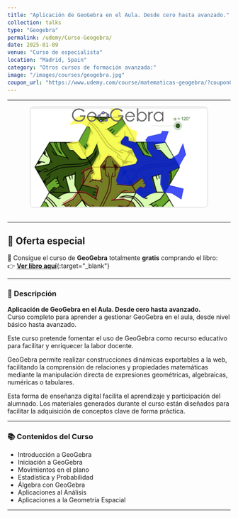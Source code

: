 ```yaml
---
title: "Aplicación de GeoGebra en el Aula. Desde cero hasta avanzado."
collection: talks
type: "Geogebra"
permalink: /udemy/Curso-Geogebra/
date: 2025-01-09
venue: "Curso de especialista"
location: "Madrid, Spain"
category: "Otros cursos de formación avanzada:"
image: "/images/courses/geogebra.jpg"
coupon_url: "https://www.udemy.com/course/matematicas-geogebra/?couponCode=ABR_2025"
---
```


<!-- ✅ Structured Data for SEO -->
<script type="application/ld+json">
{
  "@context": "https://schema.org",
  "@type": "Course",
  "name": "Aplicación de GeoGebra en el Aula. Desde cero hasta avanzado.",
  "description": "Curso completo para aprender a utilizar GeoGebra en el aula desde nivel básico hasta avanzado, enfocado a docentes y educadores.",
  "provider": {
    "@type": "Organization",
    "name": "Udemy",
    "sameAs": "https://www.udemy.com"
  },
  "educationalCredentialAwarded": "Certificado de finalización",
  "inLanguage": "es",
  "url": "https://www.udemy.com/course/matematicas-geogebra/?couponCode=ABR_2025",
  "image": "https://www.manuelcastillo.eu/images/courses/geogebra.jpg",
  "offers": {
    "@type": "Offer",
    "url": "https://www.udemy.com/course/matematicas-geogebra/?couponCode=ABR_2025",
    "priceCurrency": "USD",
    "price": "12.00",
    "availability": "https://schema.org/InStock",
    "validFrom": "2025-04-01"
  },
  "hasCourseInstance": {
    "@type": "CourseInstance",
    "name": "Aplicación de GeoGebra en el Aula. Desde cero hasta avanzado.",
    "courseMode": "online",
    "courseWorkload": "PT10H",
    "inLanguage": "es",
    "startDate": "2025-01-01",
    "endDate": "2025-12-31",
    "url": "https://www.udemy.com/course/matematicas-geogebra/?couponCode=ABR_2025",
    "location": {
      "@type": "VirtualLocation",
      "url": "https://www.udemy.com/course/matematicas-geogebra/"
    },
    "offers": {
      "@type": "Offer",
      "url": "https://www.udemy.com/course/matematicas-geogebra/?couponCode=ABR_2025",
      "priceCurrency": "USD",
      "price": "12.00",
      "availability": "https://schema.org/InStock",
      "validFrom": "2025-04-01"
    },
    "organizer": {
      "@type": "Organization",
      "name": "Udemy",
      "url": "https://www.udemy.com"
    },
    "performer": {
      "@type": "Person",
      "name": "Manuel Castillo-Cara"
    }
  }
}
</script>

<style>
.boton-udemy {
  background-color: #5a88c9;
  color: white;
  padding: 0.75em 1.5em;
  text-decoration: none !important;
  font-weight: bold;
  border-radius: 5px;
  font-size: 1.1em;
  transition: background-color 0.3s ease;
}
.boton-udemy:hover {
  background-color: #4e7abf;
  text-decoration: none !important;
}
.page__taxonomy {
  display: none !important;
}
</style>

---

<div style="text-align: center;">
  <img src="/images/courses/geogebra.jpg" alt="Curso GeoGebra" width="400" style="border-radius: 8px; border: 1px solid #ccc; margin-bottom: 1rem;">
</div>

<!--

<div style="text-align: center; margin-bottom: 1rem;">
  <a href="https://www.udemy.com/course/matematicas-geogebra/?couponCode=ABR_2025" target="_blank" class="boton-udemy">
    🎓 Cupón de Descuento
  </a>
</div>
-->
---

## 🎁 Oferta especial
📘 Consigue el curso de **GeoGebra** totalmente **gratis** comprando el libro:  
👉 [**Ver libro aquí**](https://www.manuelcastillo.eu/portfolio/portfolio-1){:target="_blank"}

---

### 📘 Descripción

**Aplicación de GeoGebra en el Aula. Desde cero hasta avanzado.**  
Curso completo para aprender a gestionar GeoGebra en el aula, desde nivel básico hasta avanzado.

Este curso pretende fomentar el uso de GeoGebra como recurso educativo para facilitar y enriquecer la labor docente.

GeoGebra permite realizar construcciones dinámicas exportables a la web, facilitando la comprensión de relaciones y propiedades matemáticas mediante la manipulación directa de expresiones geométricas, algebraicas, numéricas o tabulares.

Esta forma de enseñanza digital facilita el aprendizaje y participación del alumnado. Los materiales generados durante el curso están diseñados para facilitar la adquisición de conceptos clave de forma práctica.

---

### 📚 Contenidos del Curso

- Introducción a GeoGebra  
- Iniciación a GeoGebra  
- Movimientos en el plano  
- Estadística y Probabilidad  
- Álgebra con GeoGebra  
- Aplicaciones al Análisis  
- Aplicaciones a la Geometría Espacial  

---

<!--
<div style="text-align: center; margin-top: 2rem;">
  <a href="https://www.udemy.com/course/matematicas-geogebra/?couponCode=ABR_2025" target="_blank" class="boton-udemy">
    🚀 Acceder al Curso en Udemy
  </a>
</div>

-->

<script 
  src="https://www.paypal.com/sdk/js?client-id=BAAFLtzEbhR-v2Nk6YVEdhvWJzPrGcmQm4dOmmv6DDKyXomXKpToxESEA_da2HErs94WB2HVZrH396-SUg&components=hosted-buttons&disable-funding=venmo&currency=EUR">
</script>

<div id="paypal-container-UX7UBGJ8TCPTW"></div>
<script>
  paypal.HostedButtons({
    hostedButtonId: "UX7UBGJ8TCPTW",
  }).render("#paypal-container-UX7UBGJ8TCPTW")
</script>
